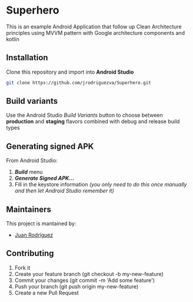 # Superhero

This is an example Android Application that follow up Clean Architecture principles using MVVM pattern with Google architecture components and kotlin

## Installation
Clone this repository and import into **Android Studio**
```bash
git clone https://github.com/jrodriguezva/Superhero.git
```

## Build variants
Use the Android Studio *Build Variants* button to choose between **production** and **staging** flavors combined with debug and release build types


## Generating signed APK
From Android Studio:
1. ***Build*** menu
2. ***Generate Signed APK...***
3. Fill in the keystore information *(you only need to do this once manually and then let Android Studio remember it)*

## Maintainers
This project is mantained by:
* [Juan Rodríguez](https://github.com/jrodriguezva)


## Contributing

1. Fork it
2. Create your feature branch (git checkout -b my-new-feature)
3. Commit your changes (git commit -m 'Add some feature')
5. Push your branch (git push origin my-new-feature)
6. Create a new Pull Request 